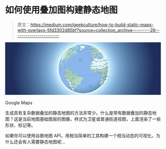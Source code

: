 # 如何使用叠加图构建静态地图

> 原文：<https://medium.com/geekculture/how-to-build-static-maps-with-overlays-5fd3302d85bf?source=collection_archive---------26----------------------->

![](img/ae7fb8d69be4dcbc2ab573587131bbea.png)

Google Maps

生成具有复杂数据叠加的静态地图的方法非常少。什么是带有数据叠加的静态地图？这是当前地图基础图层的图像，样式为卫星或普通街道视图，上面渲染了一些形状、标记等。

如果你可以使用谷歌地图 API，用相当简单的工具构建一个相当动态的可视化，为什么还会有人需要静态地图呢…